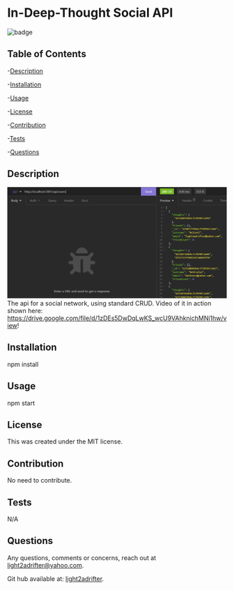 
  <h1>In-Deep-Thought Social API</h1>

  
  ![badge](https://img.shields.io/badge/license-MIT-informational) <br />
  

  
  ## Table of Contents
  -[Description](#description) <br/>

  -[Installation](#installation) <br/>

  -[Usage](#usage) <br/>
  
  -[License](#license) <br/>
  
  -[Contribution](#contribution) <br/>

  -[Tests](#tests) <br/>

  -[Questions](#questions) <br/>


  ## Description

![Demo in Insomnia](./demo.png)
  The api for a social network, using standard CRUD.
  Video of it in action shown here: https://drive.google.com/file/d/1zDEs5DwDqLwKS_wcU9VAhknichMNj1hw/view!
  
  ## Installation
  npm install
  
  ## Usage
  npm start
  
  ## License
  
  This was created under the MIT license.
  
  
  ## Contribution
  No need to contribute.
  
  ## Tests
  N/A
  
  ## Questions
  
  Any questions, comments or concerns, reach out at light2adrifter@yahoo.com.

  Git hub available at: [light2adrifter](https://github.com/light2adrifter/in-deep-thought).


  

